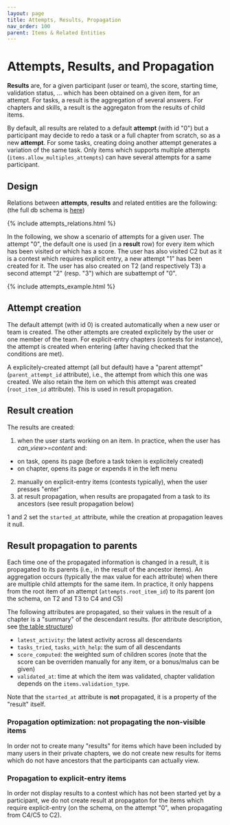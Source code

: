 ```yaml
---
layout: page
title: Attempts, Results, Propagation
nav_order: 100
parent: Items & Related Entities
---
```


# Attempts, Results, and Propagation

**Results** are, for a given participant (user or team), the score, starting time, validation status, ... which has been obtained on a given item, for an attempt. For tasks, a result is the aggregation of several answers. For chapters and skills, a result is the aggregaton from the results of child items.

By default, all results are related to a default **attempt** (with id "0") but a participant may decide to redo a task or a full chapter from scratch, so as a new **attempt**. For some tasks, creating doing another attempt generates a variation of the same task. Only items which supports multiple attempts (`items.allow_multiples_attempts`) can have several attempts for a same participant.

## Design

Relations between **attempts**, **results** and related entities are the following: (the full db schema is [here](https://franceioi-algorea.s3.eu-west-3.amazonaws.com/dbdoc/tables/attempts.html))
<div style="max-width:80%;">{% include attempts_relations.html %}</div>

In the following, we show a scenario of attempts for a given user. The attempt "0", the default one is used (in a **result** row) for every item which has been visited or which has a score. The user has also visited C2 but as it is a contest which requires explicit entry, a new attempt "1" has been created for it. The user has also created on T2 (and respectively T3) a second attempt "2" (resp. "3") which are subattempt of "0".

<div style="max-width:70%;">{% include attempts_example.html %}</div>

## Attempt creation

The default attempt (with id 0) is created automatically when a new user or team is created. The other attempts are created explicitely by the user or one member of the team. For explicit-entry chapters (contests for instance), the attempt is created when entering (after having checked that the conditions are met).

A explicitely-created attempt (all but default) have a "parent attempt" (`parent_attempt_id` attribute), i.e., the attempt from which this one was created. We also retain the item on which this attempt was created (`root_item_id` attribute). This is used in result propagation.

## Result creation

The results are created:
1. when the user starts working on an item. In practice, when the user has *can_view>=content* and:
  - on task, opens its page (before a task token is explicitely created)
  - on chapter, opens its page or expends it in the left menu
2. manually on explicit-entry items (contests typically), when the user presses "enter"
3. at result propagation, when results are propagated from a task to its ancestors (see result propagation below)

1 and 2 set the `started_at` attribute, while the creation at propagation leaves it null.

## Result propagation to parents

Each time one of the propagated information is changed in a result, it is propagated to its parents (i.e., in the result of the ancestor items). An aggregation occurs (typically the max value for each attribute) when there are multiple child attempts for the same item. In practice, it only happens from the root item of an attempt (`attempts.root_item_id`) to its parent (on the schema, on T2 and T3 to C4 and C5)

The following attributes are propagated, so their values in the result of a chapter is a "summary" of the descendant results. (for attribute description, see [the table structure](https://franceioi-algorea.s3.eu-west-3.amazonaws.com/dbdoc/tables/attempts.html))
* `latest_activity`: the latest activity across all descendants
* `tasks_tried`, `tasks_with_help`: the sum of all descendants
* `score_computed`: the weighted sum of children scores (note that the score can be overriden manually for any item, or a bonus/malus can be given)
* `validated_at`: time at which the item was validated, chapter validation depends on the `items.validation_type`.

Note that the `started_at` attribute is **not** propagated, it is a property of the "result" itself.

### Propagation optimization: not propagating the non-visible items

In order not to create many "results" for items which have been included by many users in their private chapters, we do not create new results for items which do not have ancestors that the participants can actually view.

### Propagation to explicit-entry items

In order not display results to a contest which has not been started yet by a participant, we do not create result at propagaton for the items which require explicit-entry (on the schema, on the attempt "0", when propagating from C4/C5 to C2).
